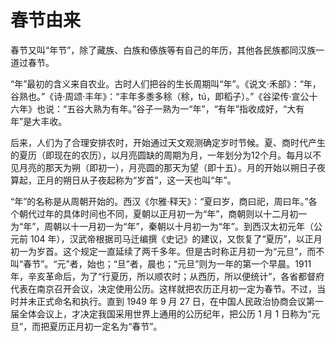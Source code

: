 # 春节由来

春节又叫“年节”，除了藏族、白族和傣族等有自己的年历，其他各民族都同汉族一道过春节。

“年”最初的含义来自农业。古时人们把谷的生长周期叫“年”。《说文·禾部》：“年，谷熟也。”《诗·周颂·丰年》：“丰年多黍多稌（稌，tú，即稻子）。”《谷梁传·宣公十六年》也说：“五谷大熟为有年。”谷子一熟为一“年”，“有年”指收成好，“大有年”是大丰收。

后来，人们为了合理安排农时，开始通过天文观测确定岁时节候。夏、商时代产生的夏历（即现在的农历），以月亮圆缺的周期为月，一年划分为12个月。每月以不见月亮的那天为朔（即初一），月亮圆的那天为望（即十五）。月的开始以朔日子夜算起，正月的朔日从子夜起称为“岁首”，这一天也叫“年”。

“年”的名称是从周朝开始的。西汉《尔雅·释天》：“夏曰岁，商曰祀，周曰年。”各个朝代过年的具体时间也不同，夏朝以正月初一为“年”，商朝则以十二月初一为“年”，周朝以十一月初一为“年”，秦朝以十月初一为“年”。到西汉太初元年（公元前 104 年），汉武帝根据司马迁编撰《史记》的建议，又恢复了“夏历”，以正月初一为岁首。这个规定一直延续了两千多年。但是古时称正月初一为“元旦”，而不叫“春节”。“元”者，始也；“旦”者，晨也；“元旦”则为一年的第一个早晨。1911 年，辛亥革命后，为了“行夏历，所以顺农时；从西历，所以便统计”，各省都督府代表在南京召开会议，决定使用公历。这样就把农历正月初一定为春节。不过，当时并未正式命名和执行。直到 1949 年 9 月 27 日，在中国人民政治协商会议第一届全体会议上，才决定我国采用世界上通用的公历纪年，把公历 1 月 1 日称为“元旦”，而把夏历正月初一定名为“春节”。